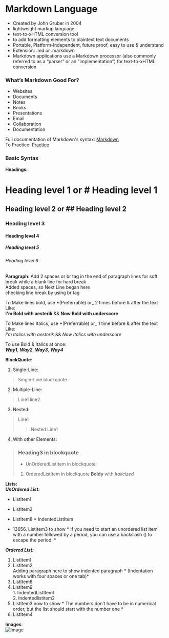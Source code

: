 # Markdown Language
- Created by John Gruber in 2004
- lightweight markup language
- text-to-xHTML conversion tool
- to add formatting elements to plaintext text documents
- Portable, Platform-Independent, future proof, easy to use & understand
- Extension: .md or .markdown
- Markdown applications use a Markdown processor (also commonly referred to as a “parser” or an “implementation”) for text-to-xHTML conversion

### What’s Markdown Good For?
- Websites
- Documents
- Notes
- Books
- Presentations
- Email
- Collaboration
- Documentation

Full documentation of Markdown's syntax: [Markdown](https://daringfireball.net/projects/markdown/)  
To Practice: [Practice](https://www.markdowntutorial.com/)  


### Basic Syntax    
**Headings:**     

Heading level 1 or # Heading level 1
===============

Heading level 2 or ## Heading level 2
---------------

### Heading level 3

#### Heading level 4

##### Heading level 5

###### Heading level 6


**Paragraph**: Add 2 spaces or br tag in the end of paragraph lines for soft break while a blank line for hard break      
    Added spaces, so Next Line began here <br>
    checking line break by using br tag       

To Make lines bold, use *(Preferrable) or_ 2 times before & after the text Like:     
    **I'm Bold with aesterik** && __Now Bold with underscore__  

To Make lines Italics, use *(Preferrable) or_ 1 time before & after the text Like:      
      *I'm Italics with aesterik* &&  _Now Italics with underscore_ 

To use Bold & Italics at once:     
      ***Way1***, ___Way2___, __*Way3*__, **_Way4_**  


**BlockQuote**:
1. Single-Line:  
> Single-Line blockquote

2. Multiple-Line:
> Line1
> line2

3. Nested:
> Line1
>> Nested Line1

4. With other Elements:
> ### Heading3 in blockquote
> - UnOrderedListItem in blockquote
> 1. OrderedListItem in blockquote
> **Boldy** with *Italicized*


**Lists:**   
***UnOrdered List:***  
- ListItem1
+ ListItem2
* ListItem8
      * IndentedListItem
- 13656\. ListItem3 to show * If you need to start an unordered list item with a number followed by a period, you can use a backslash (\) to escape the period. *

***Ordered List:***  
1. ListItem1
2. ListItem2    
        Adding paragraph here to show indented paragraph * (Indentation works with four spaces or one tab)*
8. ListItem8
9. ListItem9     
        1. IndentedListItem1            
        2. Indentedlistitem2
6. ListItem3 now to show * The numbers don’t have to be in numerical order, but the list should start with the number one *  
7. ListItem4


**Images**:         
![Image](https://upload.wikimedia.org/wikipedia/commons/thumb/4/48/Markdown-mark.svg/350px-Markdown-mark.svg.png)
